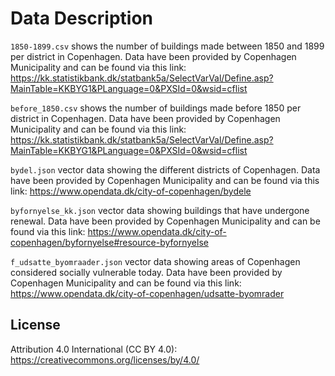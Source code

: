 # Data Description

`1850-1899.csv` shows the number of buildings made between 1850 and 1899 per district in Copenhagen. 
Data have been provided by Copenhagen Municipality and can be found via this link:
https://kk.statistikbank.dk/statbank5a/SelectVarVal/Define.asp?MainTable=KKBYG1&PLanguage=0&PXSId=0&wsid=cflist

`before_1850.csv` shows the number of buildings made before 1850 per district in Copenhagen. 
Data have been provided by Copenhagen Municipality and can be found via this link:
https://kk.statistikbank.dk/statbank5a/SelectVarVal/Define.asp?MainTable=KKBYG1&PLanguage=0&PXSId=0&wsid=cflist

`bydel.json` vector data showing the different districts of Copenhagen. Data have been provided by Copenhagen Municipality and can be found via this link:
https://www.opendata.dk/city-of-copenhagen/bydele

`byfornyelse_kk.json` vector data showing buildings that have undergone renewal. Data have been provided by Copenhagen Municipality and can be found via this link:
https://www.opendata.dk/city-of-copenhagen/byfornyelse#resource-byfornyelse

`f_udsatte_byomraader.json` vector data showing areas of Copenhagen considered socially vulnerable today. Data have been provided by Copenhagen Municipality and can be found via this link:
https://www.opendata.dk/city-of-copenhagen/udsatte-byomrader

## License

Attribution 4.0 International (CC BY 4.0): https://creativecommons.org/licenses/by/4.0/
